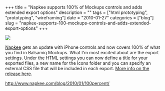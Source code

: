 +++
title = "Napkee supports 100% of Mockups controls and adds extended export options"
description = ""
tags = ["html prototyping", "prototyping", "wireframing"]
date = "2010-01-27"
categories = ["blog"]
slug = "napkee-supports-100-mockups-controls-and-adds-extended-export-options"
+++



  <div class="notebook-screenshot"><a href="http://www.napkee.com/blog/2010/01/100percent/"><img id='bluga-thumbnail-2286' class='bluga-thumbnail large' src='http://media.konigi.com/bluga/
wt4b604c01cf6fe_large.jpg'/></a></div><p><a href="http://napkee.com/">Napkee</a> gets an update with iPhone controls and now covers 100% of what you find in Balsamiq Mockups. What I'm most excited about are the export settings. Under the HTML settings you can now define a title for your exported files, a new name for the Icons folder and you can specify an external CSS file that will be included in each export. <a href="http://www.napkee.com/blog/2010/01/100percent/">More info on the release here</a>.</p>

    
  <a href="http://www.napkee.com/blog/2010/01/100percent/">http://www.napkee.com/blog/2010/01/100percent/</a>
